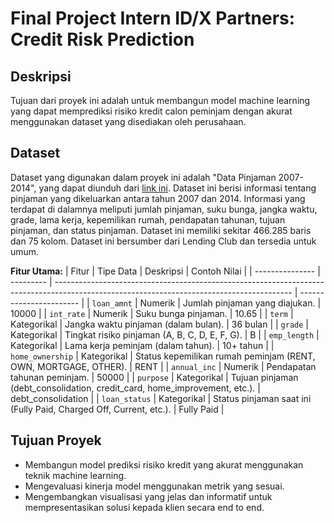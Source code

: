 # Final Project Intern ID/X Partners: Credit Risk Prediction

## Deskripsi
Tujuan dari proyek ini adalah untuk membangun model machine learning yang dapat memprediksi risiko kredit calon peminjam dengan akurat menggunakan dataset yang disediakan oleh perusahaan. 

## Dataset
Dataset yang digunakan dalam proyek ini adalah "Data Pinjaman 2007-2014", yang dapat diunduh dari [link ini](https://drive.google.com/file/d/1JVG3_QQx8is4xWfPUrkMxbWev6c3VC-e/view?usp=sharing).
Dataset ini berisi informasi tentang pinjaman yang dikeluarkan antara tahun 2007 dan 2014.  Informasi yang terdapat di dalamnya meliputi jumlah pinjaman, suku bunga, jangka waktu, grade, lama kerja, kepemilikan rumah, pendapatan tahunan, tujuan pinjaman, dan status pinjaman. Dataset ini memiliki sekitar 466.285 baris dan 75 kolom. Dataset ini bersumber dari Lending Club dan tersedia untuk umum.

**Fitur Utama:**
| Fitur          | Tipe Data    | Deskripsi                                                                                                                               | Contoh Nilai            |
| --------------- | ---------    | ----------------------------------------------------------------------------------------------------------------------------------------- | ----------------------- |
| `loan_amnt`    | Numerik     | Jumlah pinjaman yang diajukan.                                                                                                            | 10000                  |
| `int_rate`     | Numerik     | Suku bunga pinjaman.                                                                                                                   | 10.65                   |
| `term`         | Kategorikal | Jangka waktu pinjaman (dalam bulan).                                                                                                       |  36 bulan             |
| `grade`        | Kategorikal | Tingkat risiko pinjaman (A, B, C, D, E, F, G).                                                                                              | B                       |
| `emp_length`   | Kategorikal | Lama kerja peminjam (dalam tahun).                                                                                                      | 10+ tahun              |
| `home_ownership` | Kategorikal | Status kepemilikan rumah peminjam (RENT, OWN, MORTGAGE, OTHER).                                                                              | RENT                    |
| `annual_inc`   | Numerik     | Pendapatan tahunan peminjam.                                                                                                              | 50000                   |
| `purpose`      | Kategorikal | Tujuan pinjaman (debt_consolidation, credit_card, home_improvement, etc.).                                                                 | debt_consolidation      |
| `loan_status`  | Kategorikal | Status pinjaman saat ini (Fully Paid, Charged Off, Current, etc.).                                                                        | Fully Paid              |

## Tujuan Proyek
*   Membangun model prediksi risiko kredit yang akurat menggunakan teknik machine learning.
*   Mengevaluasi kinerja model menggunakan metrik yang sesuai.
*   Mengembangkan visualisasi yang jelas dan informatif untuk mempresentasikan solusi kepada klien secara end to end.


